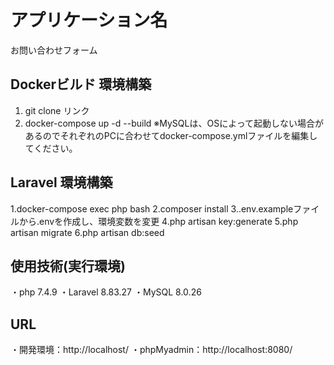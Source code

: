# アプリケーション名
お問い合わせフォーム

## Dockerビルド 環境構築

 1. git clone リンク
 2. docker-compose up -d --build
 ※MySQLは、OSによって起動しない場合があるのでそれぞれのPCに合わせてdocker-compose.ymlファイルを編集してください。

## Laravel 環境構築
 1.docker-compose exec php bash
 2.composer install
 3..env.exampleファイルから.envを作成し、環境変数を変更
 4.php artisan key:generate
 5.php artisan migrate
 6.php artisan db:seed

## 使用技術(実行環境)
・php 7.4.9
・Laravel 8.83.27
・MySQL 8.0.26

## URL
・開発環境：http://localhost/
・phpMyadmin：http://localhost:8080/
